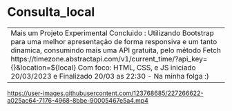 ﻿# Consulta_local

<table>
<tr>
<td>
	Mais um Projeto Experimental Concluido : Utilizando Bootstrap para uma melhor apresentação de forma responsiva e um tanto dinamica, consumindo mais uma API gratuita, 
	pelo método Fetch
	https://timezone.abstractapi.com/v1/current_time/?api_key={}&location=${local}
	Com foco: HTML, CSS, e JS
	iniciado 20/03/2023 e Finalizado 20/03 as 22:30 - Na minha folga :)  

</td>
</tr>
</table>







https://user-images.githubusercontent.com/123768685/227266622-a025ac64-7176-4968-8bbe-90005467e5a4.mp4

